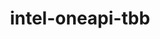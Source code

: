 ---
title: "intel-oneapi-tbb"
layout: cache
categories: [package, develop]
meta: {"compilers": ["intel-oneapi-compilers@2024.1.0", "intel-oneapi-compilers@2025.1.0", "none"], "num_specs": 8, "num_specs_by_stack": {"aws-pcluster-x86_64_v4": 1, "e4s-oneapi": 7, "root": 8}, "oss": ["amzn2", "ubuntu22.04"], "platforms": ["linux"], "stacks": ["aws-pcluster-x86_64_v4", "e4s-oneapi", "root"], "targets": ["x86_64_v3", "x86_64_v4"], "versions": ["2022.1.0", "2022.2.0"]}
spec_details: [{"compiler": "intel-oneapi-compilers@2025.1.0", "hash": "7cpvq6thlmmeinoq3jtsd2ms23znuk6r", "os": "ubuntu22.04", "platform": "linux", "size": "-", "stacks": ["e4s-oneapi", "root"], "target": "x86_64_v3", "variants": ["build_system=generic", "+envmods"], "versions": ["2022.2.0"]}, {"compiler": "intel-oneapi-compilers@2025.1.0", "hash": "ilauhfedsz6s3jh56mghye3rarrp6fbx", "os": "ubuntu22.04", "platform": "linux", "size": "-", "stacks": ["e4s-oneapi", "root"], "target": "x86_64_v3", "variants": ["build_system=generic", "+envmods"], "versions": ["2022.2.0"]}, {"compiler": "intel-oneapi-compilers@2025.1.0", "hash": "mc4pqpa3veiyslusmc3glejqiqyqxlqp", "os": "ubuntu22.04", "platform": "linux", "size": "-", "stacks": ["e4s-oneapi", "root"], "target": "x86_64_v3", "variants": ["build_system=generic", "+envmods"], "versions": ["2022.2.0"]}, {"compiler": "intel-oneapi-compilers@2025.1.0", "hash": "nbtpqmy4k2w6pnkovc7nwmf4magbb3fy", "os": "ubuntu22.04", "platform": "linux", "size": "-", "stacks": ["e4s-oneapi", "root"], "target": "x86_64_v3", "variants": ["build_system=generic", "+envmods"], "versions": ["2022.2.0"]}, {"compiler": "none", "hash": "rvf6v54ehwf4yzy2yy73onqdxdq2otmh", "os": "ubuntu22.04", "platform": "linux", "size": "-", "stacks": ["e4s-oneapi", "root"], "target": "x86_64_v3", "variants": ["build_system=generic", "+envmods"], "versions": ["2022.1.0"]}, {"compiler": "none", "hash": "tsbv7yvxubc6v65ootbpy7ffzef57kzk", "os": "ubuntu22.04", "platform": "linux", "size": "-", "stacks": ["e4s-oneapi", "root"], "target": "x86_64_v3", "variants": ["build_system=generic", "+envmods"], "versions": ["2022.2.0"]}, {"compiler": "intel-oneapi-compilers@2024.1.0", "hash": "wj3hqm7appwt5i623m5de5ejv7ymevlh", "os": "amzn2", "platform": "linux", "size": "-", "stacks": ["aws-pcluster-x86_64_v4", "root"], "target": "x86_64_v4", "variants": ["build_system=generic", "+envmods"], "versions": ["2022.2.0"]}, {"compiler": "none", "hash": "wpmia6wb3tgtvvuk5kvn66kuzy63lfiz", "os": "ubuntu22.04", "platform": "linux", "size": "-", "stacks": ["e4s-oneapi", "root"], "target": "x86_64_v3", "variants": ["build_system=generic", "+envmods"], "versions": ["2022.1.0"]}]
---